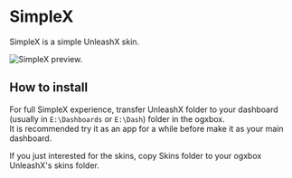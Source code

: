 # SimpleX

SimpleX is a simple UnleashX skin.

![SimpleX preview.](simplex.gif)

## How to install

For full SimpleX experience, transfer UnleashX folder to your dashboard (usually in `E:\Dashboards` or `E:\Dash`) folder in the ogxbox.  \
It is recommended try it as an app for a while before make it as your main dashboard.

If you just interested for the skins, copy Skins folder to your ogxbox UnleashX's skins folder.
